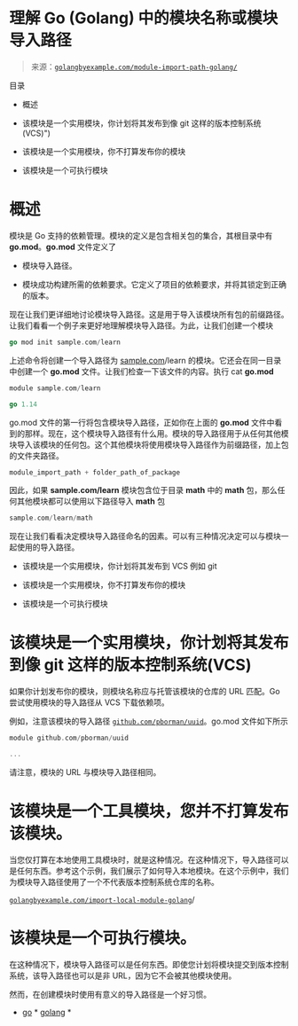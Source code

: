 <!--yml

分类：未分类

日期：2024-10-13 06:29:54

-->

# 理解 Go (Golang) 中的模块名称或模块导入路径

> 来源：[`golangbyexample.com/module-import-path-golang/`](https://golangbyexample.com/module-import-path-golang/)

目录

+   概述

+   该模块是一个实用模块，你计划将其发布到像 git 这样的版本控制系统(VCS)")

+   该模块是一个实用模块，你不打算发布你的模块

+   该模块是一个可执行模块

# **概述**

模块是 Go 支持的依赖管理。模块的定义是包含相关包的集合，其根目录中有 **go.mod**。**go.mod** 文件定义了

+   模块导入路径。

+   模块成功构建所需的依赖要求。它定义了项目的依赖要求，并将其锁定到正确的版本。

现在让我们更详细地讨论模块导入路径。这是用于导入该模块所有包的前缀路径。让我们看看一个例子来更好地理解模块导入路径。为此，让我们创建一个模块

```go
go mod init sample.com/learn
```

上述命令将创建一个导入路径为 [sample.com](http://sample.com)/learn 的模块。它还会在同一目录中创建一个 **go.mod** 文件。让我们检查一下该文件的内容。执行 cat **go.mod**

```go
module sample.com/learn

go 1.14
```

go.mod 文件的第一行将包含模块导入路径，正如你在上面的 **go.mod** 文件中看到的那样。现在，这个模块导入路径有什么用。模块的导入路径用于从任何其他模块导入该模块的任何包。这个其他模块将使用模块导入路径作为前缀路径，加上包的文件夹路径。

```go
module_import_path + folder_path_of_package
```

因此，如果 **sample.com/learn** 模块包含位于目录 **math** 中的 **math** 包，那么任何其他模块都可以使用以下路径导入 **math** 包

```go
sample.com/learn/math
```

现在让我们看看决定模块导入路径命名的因素。可以有三种情况决定可以与模块一起使用的导入路径。

+   该模块是一个实用模块，你计划将其发布到 VCS 例如 git

+   该模块是一个实用模块，你不打算发布你的模块

+   该模块是一个可执行模块

# **该模块是一个实用模块，你计划将其发布到像 git 这样的版本控制系统(VCS)**

如果你计划发布你的模块，则模块名称应与托管该模块的仓库的 URL 匹配。Go 尝试使用模块的导入路径从 VCS 下载依赖项。

例如，注意该模块的导入路径 [`github.com/pborman/uuid`](https://github.com/pborman/uuid)。go.mod 文件如下所示

```go
module github.com/pborman/uuid

...
```

请注意，模块的 URL 与模块导入路径相同。

# **该模块是一个工具模块，您并不打算发布该模块。**

当您仅打算在本地使用工具模块时，就是这种情况。在这种情况下，导入路径可以是任何东西。参考这个示例，我们展示了如何导入本地模块。在这个示例中，我们为模块导入路径使用了一个不代表版本控制系统仓库的名称。

[`golangbyexample.com/import-local-module-golang`](https://golangbyexample.com/import-local-module-golang)/

# **该模块是一个可执行模块。**

在这种情况下，模块导入路径可以是任何东西。即使您计划将模块提交到版本控制系统，该导入路径也可以是非 URL，因为它不会被其他模块使用。

然而，在创建模块时使用有意义的导入路径是一个好习惯。

+   [go](https://golangbyexample.com/tag/go/) * [golang](https://golangbyexample.com/tag/golang/) *
